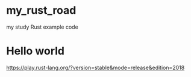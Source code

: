 # my_rust_road

my study Rust example code

# Hello world 

https://play.rust-lang.org/?version=stable&mode=release&edition=2018

